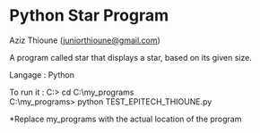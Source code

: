 # Python Star Program
Aziz Thioune (juniorthioune@gmail.com) 

A program called star that displays a star, based on its given size.

Langage : Python 

To run it :
C:\> cd C:\my_programs\
C:\my_programs\> python TEST_EPITECH_THIOUNE.py

*Replace my_programs with the actual location of the program
